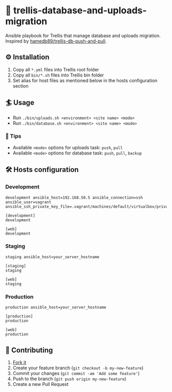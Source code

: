 # 🎩 trellis-database-and-uploads-migration
Ansible playbook for Trellis that manage database and uploads migration. Inspired by [hamedb89/trellis-db-push-and-pull](https://github.com/hamedb89/trellis-db-push-and-pull).

## ⚙️ Installation
1. Copy all `*.yml` files into Trellis root folder
2. Copy all `bin/*.sh` files into Trellis bin folder
3. Set alias for host files as mentioned below in the hosts configuration section

## 🏄 Usage
* Run `./bin/uploads.sh <environment> <site name> <mode>`
* Run `./bin/database.sh <environment> <site name> <mode>`

### 📌 Tips
* Available `<mode>` options for uploads task: `push`, `pull`
* Available `<mode>` options for database task: `push`, `pull`, `backup`

## 🛠 Hosts configuration
### Development

```
development ansible_host=192.168.50.5 ansible_connection=ssh ansible_user=vagrant ansible_ssh_private_key_file=.vagrant/machines/default/virtualbox/private_key

[development]
development

[web]
development
```

### Staging

```
staging ansible_host=your_server_hostname

[staging]
staging

[web]
staging
```

### Production

```
production ansible_host=your_server_hostname

[production]
production

[web]
production
```

## 🤝 Contributing

1. [Fork it](https://github.com/valentinocossar/trellis-database-and-uploads-migration/fork)
2. Create your feature branch (`git checkout -b my-new-feature`)
3. Commit your changes (`git commit -am 'Add some feature'`)
4. Push to the branch (`git push origin my-new-feature`)
5. Create a new Pull Request
